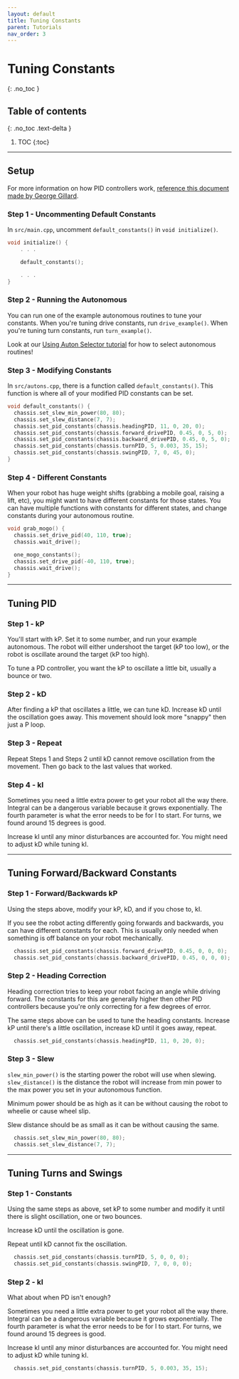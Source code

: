 ```yaml
---
layout: default
title: Tuning Constants
parent: Tutorials
nav_order: 3
---
```



# **Tuning Constants**
{: .no_toc }

## Table of contents
{: .no_toc .text-delta }

1. TOC
{:toc}


---

## Setup
For more information on how PID controllers work, [reference this document made by George Gillard](http://georgegillard.com/documents/2-introduction-to-pid-controllers). 

### Step 1 - Uncommenting Default Constants  
In `src/main.cpp`, uncomment `default_constants()` in `void initialize()`.  
```cpp
void initialize() {
    . . .

    default_constants();

    . . .
}
```


### Step 2 - Running the Autonomous  
You can run one of the example autonomous routines to tune your constants.  When you're tuning drive constants, run `drive_example()`.  When you're tuning turn constants, run `turn_example()`.

Look at our [Using Auton Selector tutorial](https://ez-robotics.github.io/EZ-Template/docs/Tutorials/using_auton_selector.html) for how to select autonomous routines!


### Step 3 - Modifying Constants  
In `src/autons.cpp`, there is a function called `default_constants()`.  This function is where all of your modified PID constants can be set.  
```cpp
void default_constants() {
  chassis.set_slew_min_power(80, 80);
  chassis.set_slew_distance(7, 7);
  chassis.set_pid_constants(chassis.headingPID, 11, 0, 20, 0);
  chassis.set_pid_constants(chassis.forward_drivePID, 0.45, 0, 5, 0);
  chassis.set_pid_constants(chassis.backward_drivePID, 0.45, 0, 5, 0);
  chassis.set_pid_constants(chassis.turnPID, 5, 0.003, 35, 15);
  chassis.set_pid_constants(chassis.swingPID, 7, 0, 45, 0);
}
```


### Step 4 - Different Constants
When your robot has huge weight shifts (grabbing a mobile goal, raising a lift, etc), you might want to have different constants for those states.  You can have multiple functions with constants for different states, and change constants during your autonomous routine.
```cpp
void grab_mogo() {
  chassis.set_drive_pid(40, 110, true);
  chassis.wait_drive();

  one_mogo_constants();
  chassis.set_drive_pid(-40, 110, true);
  chassis.wait_drive();
}
```

---


## Tuning PID

### Step 1 - kP
You'll start with kP.  Set it to some number, and run your example autonomous.  The robot will either undershoot the target (kP too low), or the robot is oscillate around the target (kP too high).  

To tune a PD controller, you want the kP to oscillate a little bit, usually a bounce or two.   

### Step 2 - kD
After finding a kP that oscillates a little, we can tune kD.  Increase kD until the oscillation goes away.  This movement should look more "snappy" then just a P loop.

### Step 3 - Repeat
Repeat Steps 1 and Steps 2 until kD cannot remove oscillation from the movement.  Then go back to the last values that worked. 

### Step 4 - kI
Sometimes you need a little extra power to get your robot all the way there.  Integral can be a dangerous variable because it grows exponentially.  The fourth parameter is what the error needs to be for I to start.  For turns, we found around 15 degrees is good. 

Increase kI until any minor disturbances are accounted for.  You might need to adjust kD while tuning kI.  

---


## Tuning Forward/Backward Constants  


### Step 1 - Forward/Backwards kP
Using the steps above, modify your kP, kD, and if you chose to, kI.  

If you see the robot acting differently going forwards and backwards, you can have different constants for each.  This is usually only needed when something is off balance on your robot mechanically.
```cpp
  chassis.set_pid_constants(chassis.forward_drivePID, 0.45, 0, 0, 0);
  chassis.set_pid_constants(chassis.backward_drivePID, 0.45, 0, 0, 0);
```


### Step 2 - Heading Correction 
Heading correction tries to keep your robot facing an angle while driving forward.  The constants for this are generally higher then other PID controllers because you're only correcting for a few degrees of error.  

The same steps above can be used to tune the heading constants.  Increase kP until there's a little oscillation, increase kD until it goes away, repeat. 

```cpp
  chassis.set_pid_constants(chassis.headingPID, 11, 0, 20, 0);
```


### Step 3 - Slew
`slew_min_power()` is the starting power the robot will use when slewing.  `slew_distance()` is the distance the robot will increase from min power to the max power you set in your autonomous function.  

Minimum power should be as high as it can be without causing the robot to wheelie or cause wheel slip.  

Slew distance should be as small as it can be without causing the same. 

```cpp
  chassis.set_slew_min_power(80, 80);
  chassis.set_slew_distance(7, 7);
```


---


## Tuning Turns and Swings  


### Step 1 - Constants 
Using the same steps as above, set kP to some number and modify it until there is slight oscillation, one or two bounces. 

Increase kD until the oscillation is gone.  

Repeat until kD cannot fix the oscillation.  
```cpp
  chassis.set_pid_constants(chassis.turnPID, 5, 0, 0, 0);
  chassis.set_pid_constants(chassis.swingPID, 7, 0, 0, 0);
```


### Step 2 - kI
What about when PD isn't enough?  

Sometimes you need a little extra power to get your robot all the way there.  Integral can be a dangerous variable because it grows exponentially.  The fourth parameter is what the error needs to be for I to start.  For turns, we found around 15 degrees is good. 

Increase kI until any minor disturbances are accounted for.  You might need to adjust kD while tuning kI.   

```cpp
  chassis.set_pid_constants(chassis.turnPID, 5, 0.003, 35, 15);
```